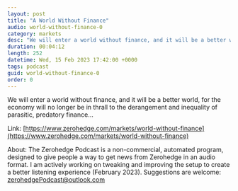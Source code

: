 ```yaml
---
layout: post
title: "A World Without Finance"
audio: world-without-finance-0
category: markets
desc: "We will enter a world without finance, and it will be a better world, for the economy will no longer be in thrall to the derangement and inequality of parasitic, predatory finance..."
duration: 00:04:12
length: 252
datetime: Wed, 15 Feb 2023 17:42:00 +0000
tags: podcast
guid: world-without-finance-0
order: 0
---
```

We will enter a world without finance, and it will be a better world, for the economy will no longer be in thrall to the derangement and inequality of parasitic, predatory finance...

Link: [https://www.zerohedge.com/markets/world-without-finance](https://www.zerohedge.com/markets/world-without-finance)

About: The Zerohedge Podcast is a non-commercial, automated program, designed to give people a way to get news from Zerohedge in an audio format.  I am actively working on tweaking and improving the setup to create a better listening experience (February 2023).  Suggestions are welcome: [zerohedgePodcast@outlook.com](mailto:zerohedgePodcast@outlook.com)
